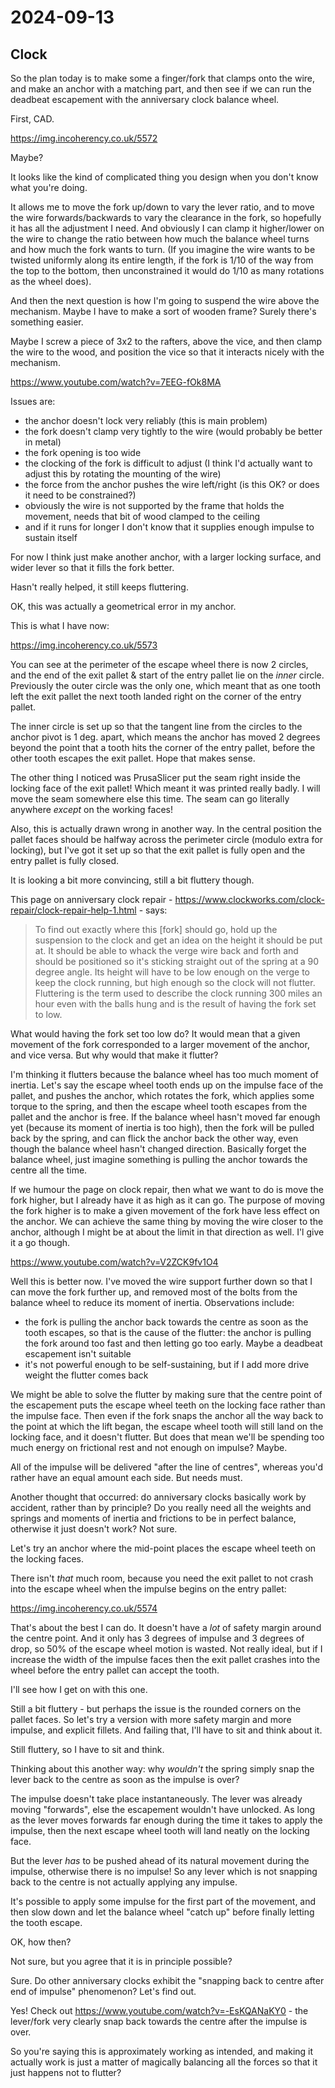 # 2024-09-13

## Clock

So the plan today is to make some a finger/fork that clamps onto the wire, and make an anchor with a matching part,
and then see if we can run the deadbeat escapement with the anniversary clock balance wheel.

First, CAD.

https://img.incoherency.co.uk/5572

Maybe?

It looks like the kind of complicated thing you design when you don't know what you're doing.

It allows me to move the fork up/down to vary the lever ratio, and to move the wire forwards/backwards to vary
the clearance in the fork, so hopefully it has all the adjustment I need. And obviously I can clamp it
higher/lower on the wire to change the ratio between how much the balance wheel turns and how much the fork wants to turn.
(If you imagine the wire wants to be twisted uniformly along its entire length, if the fork is 1/10 of the way
from the top to the bottom, then unconstrained it would do 1/10 as many rotations as the wheel does).

And then the next question is how I'm going to suspend the wire above the mechanism. Maybe I have to make a sort of wooden frame?
Surely there's something easier.

Maybe I screw a piece of 3x2 to the rafters, above the vice, and then clamp the wire to the wood, and position the vice so
that it interacts nicely with the mechanism.

https://www.youtube.com/watch?v=7EEG-fOk8MA

Issues are:

 * the anchor doesn't lock very reliably (this is main problem)
 * the fork doesn't clamp very tightly to the wire (would probably be better in metal)
 * the fork opening is too wide
 * the clocking of the fork is difficult to adjust (I think I'd actually want to adjust this by rotating the mounting of the wire)
 * the force from the anchor pushes the wire left/right (is this OK? or does it need to be constrained?)
 * obviously the wire is not supported by the frame that holds the movement, needs that bit of wood clamped to the ceiling
 * and if it runs for longer I don't know that it supplies enough impulse to sustain itself

For now I think just make another anchor, with a larger locking surface, and wider lever so that it fills the fork better.

Hasn't really helped, it still keeps fluttering.

OK, this was actually a geometrical error in my anchor.

This is what I have now:

https://img.incoherency.co.uk/5573

You can see at the perimeter of the escape wheel there is now 2 circles, and the end of the exit pallet & start of the entry pallet lie
on the *inner* circle. Previously the outer circle was the only one, which meant that as one tooth left the exit pallet
the next tooth landed right on the corner of the entry pallet.

The inner circle is set up so that the tangent line from the circles to the anchor pivot is 1 deg. apart, which means the anchor
has moved 2 degrees beyond the point that a tooth hits the corner of the entry pallet, before the other tooth escapes the exit pallet.
Hope that makes sense.

The other thing I noticed was PrusaSlicer put the seam right inside the locking face of the exit pallet! Which meant it was
printed really badly. I will move the seam somewhere else this time. The seam can go literally anywhere *except* on
the working faces!

Also, this is actually drawn wrong in another way. In the central position the pallet faces should be halfway across the perimeter
circle (modulo extra for locking), but I've got it set up so that the exit pallet is fully open and the entry pallet is fully closed.

It is looking a bit more convincing, still a bit fluttery though.

This page on anniversary clock repair - https://www.clockworks.com/clock-repair/clock-repair-help-1.html - says:

> To find out exactly where this [fork] should go, hold up the suspension to the clock and get an idea on the height it should be put at. It should be able to whack the verge wire back and forth and should be positioned so it's sticking straight out of the spring at a 90 degree angle. Its height will have to be low enough on the verge to keep the clock running, but high enough so the clock will not flutter. Fluttering is the term used to describe the clock running 300 miles an hour even with the balls hung and is the result of having the fork set to low.

What would having the fork set too low do? It would mean that a given movement of the fork corresponded to a larger movement of the anchor, and vice versa. But why would that make it flutter?

I'm thinking it flutters because the balance wheel has too much moment of inertia. Let's say the escape wheel tooth ends up on the impulse face of the pallet, and pushes the anchor, which rotates the fork, which applies some
torque to the spring, and then the escape wheel tooth escapes from the pallet and the anchor is free. If the balance wheel hasn't moved far enough yet (because its moment of inertia is too high), then the fork will be pulled back
by the spring, and can flick the anchor back the other way, even though the balance wheel hasn't changed direction. Basically forget the balance wheel, just imagine something is pulling the anchor towards the centre all the time.

If we humour the page on clock repair, then what we want to do is move the fork higher, but I already have it as high as it can go. The purpose of moving the fork higher is to
make a given movement of the fork have less effect on the anchor. We can achieve the same thing by moving the wire closer to the anchor, although I might be at about the
limit in that direction as well. I'l give it a go though.

https://www.youtube.com/watch?v=V2ZCK9fv1O4

Well this is better now. I've moved the wire support further down so that I can move the fork further up, and removed most of the bolts from the balance
wheel to reduce its moment of inertia. Observations include:

 * the fork is pulling the anchor back towards the centre as soon as the tooth escapes, so that is the cause of the flutter: the anchor is pulling the fork around too fast and then letting go too early. Maybe a deadbeat escapement isn't suitable
 * it's not powerful enough to be self-sustaining, but if I add more drive weight the flutter comes back

We might be able to solve the flutter by making sure that the centre point of the escapement puts the escape wheel teeth on the locking face rather than the impulse face. Then even if the fork snaps the anchor
all the way back to the point at which the lift began, the escape wheel tooth will still land on the locking face, and it doesn't flutter. But does that mean we'll be spending too much energy on frictional rest
and not enough on impulse? Maybe.

All of the impulse will be delivered "after the line of centres", whereas you'd rather have an equal amount each side. But needs must.

Another thought that occurred: do anniversary clocks basically work by accident, rather than by principle? Do you really need all the weights and springs and moments of inertia and frictions to be in perfect balance,
otherwise it just doesn't work? Not sure.

Let's try an anchor where the mid-point places the escape wheel teeth on the locking faces.

There isn't *that* much room, because you need the exit pallet to not crash into the escape wheel when the impulse begins on the entry pallet:

https://img.incoherency.co.uk/5574

That's about the best I can do. It doesn't have a *lot* of safety margin around the centre point. And it only has 3 degrees of impulse and 3 degrees of drop, so 50% of the escape wheel motion is wasted. Not really ideal, but if I increase the width of the impulse faces then
the exit pallet crashes into the wheel before the entry pallet can accept the tooth.

I'll see how I get on with this one.

Still a bit fluttery - but perhaps the issue is the rounded corners on the pallet faces. So let's try a version with more safety margin and more impulse, and explicit fillets. And failing that, I'll have to sit and think about it.

Still fluttery, so I have to sit and think.

Thinking about this another way: why *wouldn't* the spring simply snap the lever back to the centre as soon as the impulse is over?

The impulse doesn't take place instantaneously. The lever was already moving "forwards", else the escapement wouldn't have unlocked. As long
as the lever moves forwards far enough during the time it takes to apply the impulse, then the next escape wheel tooth will land neatly on the locking face.

But the lever *has* to be pushed ahead of its natural movement during the impulse, otherwise there is no impulse! So any lever which is not
snapping back to the centre is not actually applying any impulse.

It's possible to apply some impulse for the first part of the movement, and then slow down and let the balance wheel "catch up" before finally letting
the tooth escape.

OK, how then?

Not sure, but you agree that it is in principle possible?

Sure. Do other anniversary clocks exhibit the "snapping back to centre after end of impulse" phenomenon? Let's find out.

Yes! Check out https://www.youtube.com/watch?v=-EsKQANaKY0 - the lever/fork very clearly snap back towards the centre after the impulse is over.

So you're saying this is approximately working as intended, and making it actually work is just a matter of magically balancing all the forces so that it just happens not to flutter?
